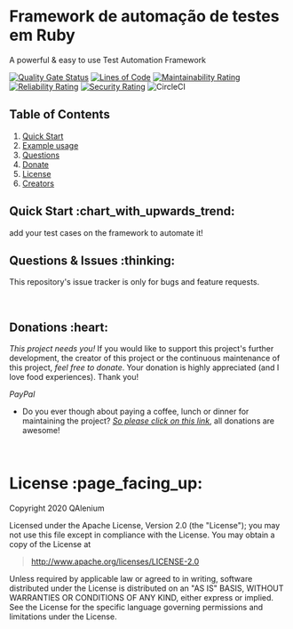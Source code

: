 # Framework de automação de testes em Ruby
A powerful & easy to use Test Automation Framework

[![Quality Gate Status](https://sonarcloud.io/api/project_badges/measure?project=kaapiel_Recruitment-and-Selection-Automation-Cucumber&metric=alert_status)](https://sonarcloud.io/dashboard?id=kaapiel_Recruitment-and-Selection-Automation-Cucumber)
[![Lines of Code](https://sonarcloud.io/api/project_badges/measure?project=kaapiel_Recruitment-and-Selection-Automation-Cucumber&metric=ncloc)](https://sonarcloud.io/dashboard?id=kaapiel_Recruitment-and-Selection-Automation-Cucumber)
[![Maintainability Rating](https://sonarcloud.io/api/project_badges/measure?project=kaapiel_Recruitment-and-Selection-Automation-Cucumber&metric=sqale_rating)](https://sonarcloud.io/dashboard?id=kaapiel_Recruitment-and-Selection-Automation-Cucumber)
[![Reliability Rating](https://sonarcloud.io/api/project_badges/measure?project=kaapiel_Recruitment-and-Selection-Automation-Cucumber&metric=reliability_rating)](https://sonarcloud.io/dashboard?id=kaapiel_Recruitment-and-Selection-Automation-Cucumber)
[![Security Rating](https://sonarcloud.io/api/project_badges/measure?project=kaapiel_Recruitment-and-Selection-Automation-Cucumber&metric=security_rating)](https://sonarcloud.io/dashboard?id=kaapiel_Recruitment-and-Selection-Automation-Cucumber)
![CircleCI](https://img.shields.io/circleci/build/github/kaapiel/ReS-Automation-Ruby/master)

## Table of Contents
1. [Quick Start](#quick-start)
1. [Example usage](#examples)
1. [Questions](#report)
1. [Donate](#donate)
1. [License](#licence)
1. [Creators](#creators)

<h2 id="quick-start">Quick Start :chart_with_upwards_trend:</h2>
add your test cases on the framework to automate it!

<br/>

<h2 id="report">Questions & Issues :thinking:</h2>

This repository's issue tracker is only for bugs and feature requests.  

<br/>

<h2 id="donate">Donations :heart:</h2>

*This project needs you!* If you would like to support this project's further development, the creator of this project or the continuous maintenance of this project, *feel free to donate*. Your donation is highly appreciated (and I love food experiences). Thank you!

*PayPal*

- Do you ever though about paying a coffee, lunch or dinner for maintaining the project? [*So please click on this link*](https://www.paypal.com/cgi-bin/webscr?cmd=_donations&business=gabriel_aguido@hotmail.com&lc=US&item_name=Donation+to+Recruitment+and+Selection+Ruby+Framework+Maintenance&no_note=0&cn=&currency_code=USD&bn=PP-DonationsBF:btn_donateCC_LG.gif:NonHosted), all donations are awesome!

<br/>

<h1 id="license">License :page_facing_up:</h1>

Copyright 2020 QAlenium

Licensed under the Apache License, Version 2.0 (the "License");
you may not use this file except in compliance with the License.
You may obtain a copy of the License at

> http://www.apache.org/licenses/LICENSE-2.0

Unless required by applicable law or agreed to in writing, software
distributed under the License is distributed on an "AS IS" BASIS,
WITHOUT WARRANTIES OR CONDITIONS OF ANY KIND, either express or implied.
See the License for the specific language governing permissions and
limitations under the License.

<br/>
